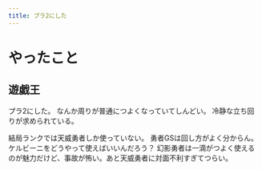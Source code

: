 ```yaml
---
title: プラ2にした
---
```


# やったこと

## 遊戯王

プラ2にした。
なんか周りが普通につよくなっていてしんどい。
冷静な立ち回りが求められている。

結局ランクでは天威勇者しか使っていない。
勇者GSは回し方がよく分からん。ケルビーニをどうやって使えばいいんだろう？
幻影勇者は一滴がつよく使えるのが魅力だけど、事故が怖い。あと天威勇者に対面不利すぎてつらい。
